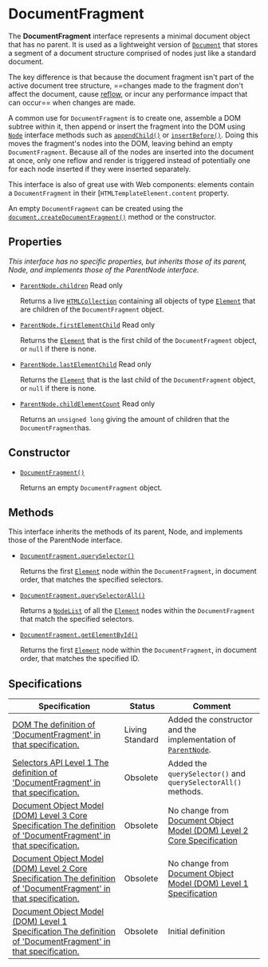 # DocumentFragment

The **DocumentFragment** interface represents a minimal document object that has no parent. It is used as a lightweight version of [`Document`](https://developer.mozilla.org/en-US/docs/Web/API/Document) that stores a segment of a document structure comprised of nodes just like a standard document. 

The key difference is that because the document fragment isn't part of the active document tree structure, ==changes made to the fragment don't affect the document, cause [reflow](https://developer.mozilla.org/en-US/docs/Glossary/reflow), or incur any performance impact that can occur== when changes are made.

A common use for `DocumentFragment` is to create one, assemble a DOM subtree within it, then append or insert the fragment into the DOM using [`Node`](https://developer.mozilla.org/en-US/docs/Web/API/Node) interface methods such as [`appendChild()`](https://developer.mozilla.org/en-US/docs/Web/API/Node/appendChild) or [`insertBefore()`](https://developer.mozilla.org/en-US/docs/Web/API/Node/insertBefore). Doing this moves the fragment's nodes into the DOM, leaving behind an empty `DocumentFragment`. Because all of the nodes are inserted into the document at once, only one reflow and render is triggered instead of potentially one for each node inserted if they were inserted separately.

This interface is also of great use with Web components: elements contain a `DocumentFragment` in their [`HTMLTemplateElement.content` property.

An empty `DocumentFragment` can be created using the [`document.createDocumentFragment()`](https://developer.mozilla.org/en-US/docs/Web/API/Document/createDocumentFragment) method or the constructor.

## Properties

*This interface has no specific properties, but inherits those of its parent, Node, and implements those of the ParentNode interface.*

- [`ParentNode.children`](https://developer.mozilla.org/en-US/docs/Web/API/ParentNode/children) Read only

  Returns a live [`HTMLCollection`](https://developer.mozilla.org/en-US/docs/Web/API/HTMLCollection) containing all objects of type [`Element`](https://developer.mozilla.org/en-US/docs/Web/API/Element) that are children of the `DocumentFragment` object.

- [`ParentNode.firstElementChild`](https://developer.mozilla.org/en-US/docs/Web/API/ParentNode/firstElementChild) Read only

  Returns the [`Element`](https://developer.mozilla.org/en-US/docs/Web/API/Element) that is the first child of the `DocumentFragment` object, or `null` if there is none.

- [`ParentNode.lastElementChild`](https://developer.mozilla.org/en-US/docs/Web/API/ParentNode/lastElementChild) Read only

  Returns the [`Element`](https://developer.mozilla.org/en-US/docs/Web/API/Element) that is the last child of the `DocumentFragment` object, or `null` if there is none.

- [`ParentNode.childElementCount`](https://developer.mozilla.org/en-US/docs/Web/API/ParentNode/childElementCount) Read only

  Returns an `unsigned long` giving the amount of children that the `DocumentFragment`has.

## Constructor

- [`DocumentFragment()`](https://developer.mozilla.org/en-US/docs/Web/API/DocumentFragment/DocumentFragment) 

  Returns an empty `DocumentFragment` object.

## Methods

This interface inherits the methods of its parent, Node, and implements those of the ParentNode interface.

- [`DocumentFragment.querySelector()`](https://developer.mozilla.org/en-US/docs/Web/API/DocumentFragment/querySelector)

  Returns the first [`Element`](https://developer.mozilla.org/en-US/docs/Web/API/Element) node within the `DocumentFragment`, in document order, that matches the specified selectors.

- [`DocumentFragment.querySelectorAll()`](https://developer.mozilla.org/en-US/docs/Web/API/DocumentFragment/querySelectorAll)

  Returns a [`NodeList`](https://developer.mozilla.org/en-US/docs/Web/API/NodeList) of all the [`Element`](https://developer.mozilla.org/en-US/docs/Web/API/Element) nodes within the `DocumentFragment` that match the specified selectors.

- [`DocumentFragment.getElementById()`](https://developer.mozilla.org/en-US/docs/Web/API/DocumentFragment/getElementById)

  Returns the first [`Element`](https://developer.mozilla.org/en-US/docs/Web/API/Element) node within the `DocumentFragment`, in document order, that matches the specified ID.

## Specifications

| Specification                                                | Status          | Comment                                                      |
| ------------------------------------------------------------ | --------------- | ------------------------------------------------------------ |
| [DOM The definition of 'DocumentFragment' in that specification.](https://dom.spec.whatwg.org/#interface-documentfragment) | Living Standard | Added the constructor and the implementation of [`ParentNode`](https://developer.mozilla.org/en-US/docs/Web/API/ParentNode). |
| [Selectors API Level 1 The definition of 'DocumentFragment' in that specification.](https://www.w3.org/TR/selectors-api/#the-apis) | Obsolete        | Added the `querySelector()` and `querySelectorAll()` methods. |
| [Document Object Model (DOM) Level 3 Core Specification The definition of 'DocumentFragment' in that specification.](https://www.w3.org/TR/DOM-Level-3-Core/core.html#ID-B63ED1A3) | Obsolete        | No change from [Document Object Model (DOM) Level 2 Core Specification](https://www.w3.org/TR/DOM-Level-2-Core/) |
| [Document Object Model (DOM) Level 2 Core Specification The definition of 'DocumentFragment' in that specification.](https://www.w3.org/TR/DOM-Level-2-Core/core.html#ID-B63ED1A3) | Obsolete        | No change from [Document Object Model (DOM) Level 1 Specification](https://www.w3.org/TR/REC-DOM-Level-1/) |
| [Document Object Model (DOM) Level 1 Specification The definition of 'DocumentFragment' in that specification.](https://www.w3.org/TR/REC-DOM-Level-1/level-one-core.html#ID-B63ED1A3) | Obsolete        | Initial definition                                           |